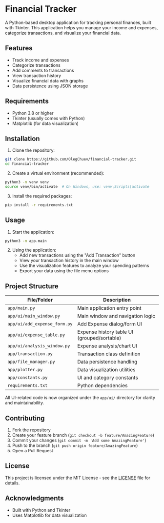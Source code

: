 # Financial Tracker

A Python-based desktop application for tracking personal finances, built with Tkinter. This application helps you manage your income and expenses, categorize transactions, and visualize your financial data.

## Features

- Track income and expenses
- Categorize transactions
- Add comments to transactions
- View transaction history
- Visualize financial data with graphs
- Data persistence using JSON storage

## Requirements

- Python 3.8 or higher
- Tkinter (usually comes with Python)
- Matplotlib (for data visualization)

## Installation

1. Clone the repository:
```bash
git clone https://github.com/OlegChuev/financial-tracker.git
cd financial-tracker
```

2. Create a virtual environment (recommended):

```bash
python3 -m venv venv
source venv/bin/activate  # On Windows, use: venv\Scripts\activate
```

3. Install the required packages:
```bash
pip install -r requirements.txt
```

## Usage

1. Start the application:
```bash
python3 -m app.main
```

2. Using the application:
   - Add new transactions using the "Add Transaction" button
   - View your transaction history in the main window
   - Use the visualization features to analyze your spending patterns
   - Export your data using the file menu options

## Project Structure

| File/Folder                | Description                                 |
|----------------------------|---------------------------------------------|
| `app/main.py`              | Main application entry point                |
| `app/ui/main_window.py`    | Main window and navigation logic            |
| `app/ui/add_expense_form.py` | Add Expense dialog/form UI                |
| `app/ui/expense_table.py`  | Expense history table UI (grouped/sortable) |
| `app/ui/analysis_window.py`| Expense analysis/chart UI                   |
| `app/transaction.py`       | Transaction class definition                |
| `app/file_manager.py`      | Data persistence handling                   |
| `app/plotter.py`           | Data visualization utilities                |
| `app/constants.py`         | UI and category constants                   |
| `requirements.txt`         | Python dependencies                         |

All UI-related code is now organized under the `app/ui/` directory for clarity and maintainability.

## Contributing

1. Fork the repository
2. Create your feature branch (`git checkout -b feature/AmazingFeature`)
3. Commit your changes (`git commit -m 'Add some AmazingFeature'`)
4. Push to the branch (`git push origin feature/AmazingFeature`)
5. Open a Pull Request

## License

This project is licensed under the MIT License - see the [LICENSE](LICENSE) file for details.

## Acknowledgments

- Built with Python and Tkinter
- Uses Matplotlib for data visualization
